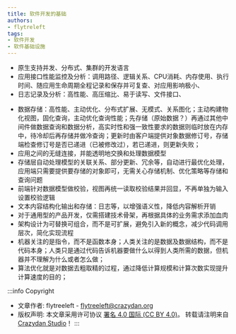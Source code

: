 ```yaml
---
title: 软件开发的基础
authors:
- flytreleft
tags:
- 软件开发
- 软件基础设施
---
```


- 原生支持并发、分布式、集群的开发语言
- 应用接口性能监控及分析：调用路径、逻辑关系、CPU消耗、内存使用、执行时间、随应用生命周期全程记录和保存并可复查、对应用影响极小、
- 日志记录及分析：高性能、高压缩比、易于读写、文件接口、
<!-- more -->
- 数据存储：高性能、主动优化、分布式扩展、无模式、关系图化；主动构建物化视图，固化查询，主动优化查询性能；先存储（原始数据？）再通过其他中间件做数据查询和数据分析，高实时性和强一致性要求的数据则临时放在内存中，待冷却后再存储并做冷查询；更新时由客户端提供对象数据修订号，存储端检查修订号是否已递进（已被修改过），若已递进，则更新失败；
- 应用之间的无缝连接，并能透明地交换和处理数据模型
- 存储层自动处理模型的关联关系、部分更新、冗余等，自动进行最优化处理，应用端只需要提供要存储的对象即可，无需关心存储机制、优化策略等存储和查询问题
- 前端针对数据模型做校验，视图再统一读取校验结果并回显，不再单独为输入设置校验逻辑
- 文本内容结构化输出和存储：日志等，以增强语义性，降低内容解析开销
- 对于通用型的产品开发，仅需搭建技术骨架，再根据具体的业务需求添加血肉
- 架构设计为可替换可组合，而不是可扩展，避免引入新的概念，减少代码调用层次，简化实现流程
- 机器关注的是指令，而不是函数本身；人类关注的是数据及数据结构，而不是代码本身；人类只是通过代码告诉机器要做什么以得到人类所需的数据，但机器并不理解为什么或者怎么做；
- 算法优化就是对数据去粗取精的过程，通过降低计算规模和计算次数实现提升计算速度的目的；


:::info Copyright
- 文章作者: flytreeleft - [flytreeleft@crazydan.org](mailto:flytreeleft@crazydan.org)
- 版权声明: 本文章采用许可协议 [署名 4.0 国际 (CC BY 4.0)](https://creativecommons.org/licenses/by/4.0/)。
  转载请注明来自 [Crazydan Studio](https://crazydan.org/)！
:::
